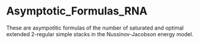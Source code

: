 # Asymptotic_Formulas_RNA
These are asympotitic formulas of the number of saturated and optimal extended 2-regular simple stacks in the Nussinov-Jacobson energy model.
